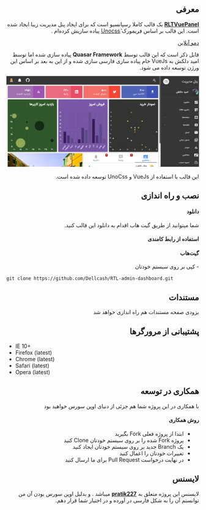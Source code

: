 <h2 dir="rtl">معرفی</h2>
<p dir="rtl"><strong><a href="https://rtl-vue-panel.netlify.app/">RLTVuePanel</a></strong> یک قالب کاملا رسپانسیو است که برای ایجاد پنل مدیریت زیبا ایجاد شده است. این قالب بر اساس فریمورک <a href="https://uno.antfu.me/">ٔUnocss</a> پیاده سازیش کرده‌ام .</p>

<p dir="rtl"><a href="https://rtl-vue-panel.netlify.app/">دمو آنلاین</a></p>

<p dir="rtl">قابل ذکر است که این قالب توسط <strong>Quasar Framework</strong> پیاده سازی شده اما توسط امید دلکش به VueJs خام پیاده سازی فارسی سازی شده و از این به بعد بر اساس این ورژن توسعه داده می شود.</p>

![js to vue](./src/assets/images/dashboard.png)

<p dir="rtl">این قالب با استفاده از VueJs و UnoCss توسعه داده شده است.</p>

<h2 dir="rtl">نصب و راه اندازی</h2>

<h4 dir="rtl">دانلود</h4>

<p dir="rtl">شما میتوانید از طریق گیت هاب اقدام به دانلود این قالب کنید.</p>

<h4 dir="rtl">استفاده از رابط کامندی</h4>

<h4 dir="rtl">گیت‌هاب</h4>

<p dir="rtl">- کپی بر روی سیستم خودتان</p>

```
git clone https://github.com/Dellcash/RTL-admin-dashboard.git
```

<h2 dir="rtl">مستندات</h2>
<p dir="rtl">بزودی صفحه مستندات هم راه اندازی خواهد شد</p>


<h2 dir="rtl">پشتیبانی از مرورگرها</h2>
<ul dir="ltr">
  <li dir="ltr">IE 10+</li>
  <li dir="ltr">Firefox (latest)</li>
  <li dir="ltr">Chrome (latest)</li>
  <li dir="ltr">Safari (latest)</li>
  <li dir="ltr">Opera (latest)</li>
</ul>

<h2 dir="rtl">همکاری در توسعه</h2>
<p dir="rtl">با همکاری در این پروژه شما هم جزئی از دنیای اوپن سورس خواهید بود</p>

<h4 dir="rtl">روش همکاری</h4>
<ul dir="rtl">
  <li>ابتدا از پروژه فعلی Fork بگیرید</li>
  <li>پروژه Fork شده را بر روی سیستم خودتان Clone کنید</li>
  <li>یک Branch جدید بر روی سیستم خودتان ایجاد کنید</li>
  <li>تغییرات خودتان را اعمال کنید</li>
  <li>در نهایت درخواست Pull Request برای ما ارسال کنید</li>
</ul>

<h2 dir="rtl">لایسنس</h2>
<p dir="rtl">لایسنس این پروژه متعلق به <strong><a href="https://github.com/pratik227/pratik227">pratik227</a></strong> میباشد . و بدلیل اوپن سورس بودن آن من توانستم آن را به شکل فارسی در آورده و در اختیار شما قرار دهم.</p>